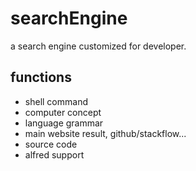 # searchEngine
a search engine customized for developer.

## functions
- shell command
- computer concept
- language grammar
- main website result, github/stackflow...
- source code
- alfred support
